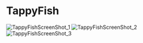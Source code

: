 # TappyFish

![TappyFishScreenShot_1](https://github.com/muhammedfurkandemir/TappyFish/assets/79418329/0514d7fb-a1e9-496b-a0cd-d7c0f4bd4745)
![TappyFishScreenShot_2](https://github.com/muhammedfurkandemir/TappyFish/assets/79418329/5190f36b-29fa-4d18-861e-8e4c96acfbba)
![TappyFishScreenShot_3](https://github.com/muhammedfurkandemir/TappyFish/assets/79418329/af7f1286-76b6-438a-b1f7-045da9a7a14a)
